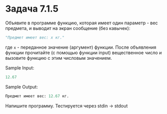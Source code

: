# Задача 7.1.5

Объявите в программе функцию, которая имеет один параметр - вес предмета, и выводит на экран сообщение (без кавычек):

```python
"Предмет имеет вес: x кг."
```

где `x` - переданное значение (аргумент) функции. После объявления функции прочитайте (с помощью функции input) вещественное число и вызовите функцию с этим числовым значением.

Sample Input:

```python
12.67
```

Sample Output:

```python
Предмет имеет вес: 12.67 кг.
```

Напишите программу. Тестируется через stdin → stdout
